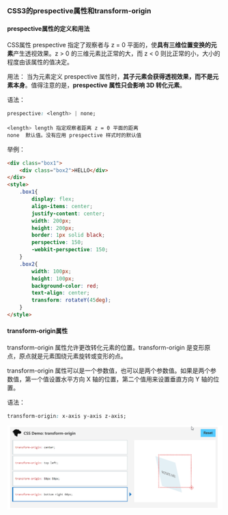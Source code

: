 ### CSS3的prespective属性和transform-origin

#### prespective属性的定义和用法

CSS属性 prespective 指定了观察者与 z = 0 平面的，使**具有三维位置变换的元素**产生透视效果。z > 0 的三维元素比正常的大，而 z < 0 则比正常的小，大小的程度由该属性的值决定。

用法：
当为元素定义 prespective 属性时，**其子元素会获得透视效果，而不是元素本身**。值得注意的是，**prespective 属性只会影响 3D 转化元素**。

语法：

```css
prespective: <length> | none;

<length> length 指定观察者距离 z = 0 平面的距离
none  默认值。没有应用 prespective 样式时的默认值
```

举例：
```html
<div class="box1">
    <div class="box2">HELLO</div>
</div>
<style>
    .box1{
        display: flex;
        align-items: center;
        justify-content: center;
        width: 200px;
        height: 200px;
        border: 1px solid black;
        perspective: 150;
        -webkit-perspective: 150;
    }
    .box2{
        width: 100px;
        height: 100px;
        background-color: red;
        text-align: center;
        transform: rotateY(45deg);
    }
</style>
```

#### transform-origin属性

transform-origin 属性允许更改转化元素的位置。transform-origin 是变形原点，原点就是元素围绕元素旋转或变形的点。

transform-origin 属性可以是一个参数值，也可以是两个参数值。如果是两个参数值，第一个值设置水平方向 X 轴的位置，第二个值用来设置垂直方向 Y 轴的位置。

语法：

```css
transform-origin: x-axis y-axis z-axis;
```

![图 1](../images/e822a49223b57ec56eb6669b380b9344f9c2b02c7842077ceaf1e704885801c8.gif)  
